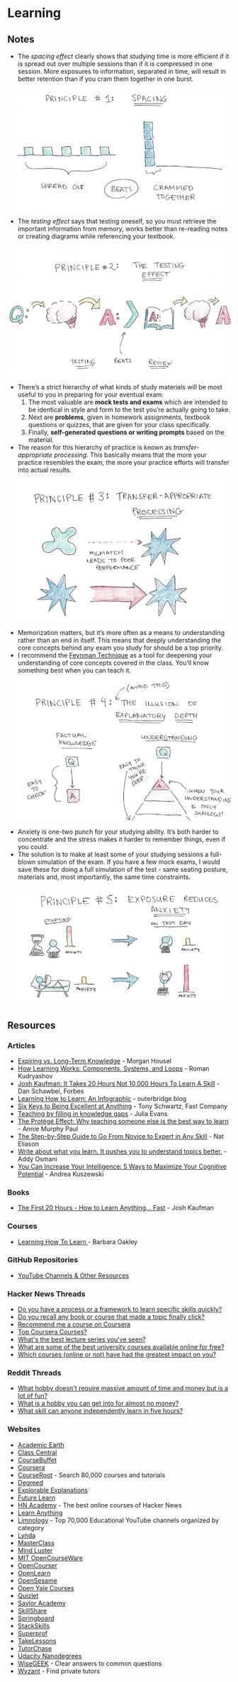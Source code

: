 # Learning

## Notes

* The _spacing effect_ clearly shows that studying time is more efficient if it is spread out over multiple sessions than if it is compressed in one session. More exposures to information, separated in time, will result in better retention than if you cram them together in one burst.

![](../../.gitbook/assets/spacing.png)

* The _testing effect_ says that testing oneself, so you must retrieve the important information from memory, works better than re-reading notes or creating diagrams while referencing your textbook.

![](../../.gitbook/assets/testing.png)

* There’s a strict hierarchy of what kinds of study materials will be most useful to you in preparing for your eventual exam:
  1. The most valuable are **mock tests and exams** which are intended to be identical in style and form to the test you’re actually going to take.
  2. Next are **problems**, given in homework assignments, textbook questions or quizzes, that are given for your class specifically.
  3. Finally, **self-generated questions or writing prompts** based on the material.
* The reason for this hierarchy of practice is known as _transfer-appropriate processing_. This basically means that the more your practice resembles the exam, the more your practice efforts will transfer into actual results.

![](../../.gitbook/assets/processing.png)

* Memorization matters, but it’s more often as a means to understanding rather than an end in itself. This means that deeply understanding the core concepts behind any exam you study for should be a top priority.
* I recommend the [Feynman Technique](https://www.youtube.com/watch?v=FrNqSLPaZLc) as a tool for deepening your understanding of core concepts covered in the class. You’ll know something best when you can teach it.

![](../../.gitbook/assets/explanatorydepth.png)

* Anxiety is one-two punch for your studying ability. It’s both harder to concentrate and the stress makes it harder to remember things, even if you could.
* The solution is to make at least some of your studying sessions a full-blown simulation of the exam. If you have a few mock exams, I would save these for doing a full simulation of the test - same seating posture, materials and, most importantly, the same time constraints.

![](../../.gitbook/assets/anxiety.png)

## Resources

### Articles

* [Expiring vs. Long-Term Knowledge](https://collabfund.com/blog/expiring-vs-lt-knowledge/) - Morgan Housel
* [How Learning Works: Components, Systems, and Loops](https://romandesign.co/how-learning-works-components-systems-and-loops/) - Roman Kudryashov
* [Josh Kaufman: It Takes 20 Hours Not 10,000 Hours To Learn A Skill](https://www.forbes.com/sites/danschawbel/2013/05/30/josh-kaufman-it-takes-20-hours-not-10000-hours-to-learn-a-skill/?sh=4b748b16363d) - Dan Schawbel, Forbes
* [Learning How to Learn: An Infographic](https://www.outerbridge.blog/articles/learning-how-to-learn-infographic) - outerbridge.blog
* [Six Keys to Being Excellent at Anything](https://www.fastcompany.com/1686337/six-keys-being-excellent-anything) - Tony Schwartz, Fast Company
* [Teaching by filling in knowledge gaps](https://jvns.ca/blog/2021/09/20/teaching-by-filling-in-knowledge-gaps/) - Julia Evans
* [The Protégé Effect: Why teaching someone else is the best way to learn](https://ideas.time.com/2011/11/30/the-protege-effect/) - Annie Murphy Paul
* [The Step-by-Step Guide to Go From Novice to Expert in Any Skill](https://www.nateliason.com/blog/become-expert-dreyfus) - Nat Eliason
* [Write about what you learn. It pushes you to understand topics better.](https://addyosmani.com/blog/write-learn/) - Addy Osmani
* [You Can Increase Your Intelligence: 5 Ways to Maximize Your Cognitive Potential](https://blogs.scientificamerican.com/guest-blog/you-can-increase-your-intelligence-5-ways-to-maximize-your-cognitive-potential/) - Andrea Kuszewski

### Books

* [The First 20 Hours - How to Learn Anything... Fast](https://smile.amazon.co.uk/First-20-Hours-Learn-Anything/dp/0670921920/) - Josh Kaufman

### Courses

* [Learning How To Learn ](https://www.coursera.org/learn/learning-how-to-learn)- Barbara Oakley

### GitHub Repositories

* [YouTube Channels & Other Resources](https://github.com/PrejudiceNeutrino/YouTube\_Channels)

### Hacker News Threads

* [Do you have a process or a framework to learn specific skills quickly?](https://news.ycombinator.com/item?id=28017289)
* [Do you recall any book or course that made a topic finally click?](https://news.ycombinator.com/item?id=33593631)
* [Recommend me a course on Coursera](https://news.ycombinator.com/item?id=22826722)
* [Top Coursera Courses?](https://news.ycombinator.com/item?id=25245125)
* [What's the best lecture series you've seen?](https://news.ycombinator.com/item?id=34591291)
* [What are some of the best university courses available online for free?](https://news.ycombinator.com/item?id=35536042)
* [Which courses (online or not) have had the greatest impact on you?](https://news.ycombinator.com/item?id=34637678)

### Reddit Threads

* [What hobby doesn't require massive amount of time and money but is a lot of fun?](https://www.reddit.com/r/AskReddit/comments/5llwzm/what\_hobby\_doesnt\_require\_massive\_amount\_of\_time/)
* [What is a hobby you can get into for almost no money?](https://www.reddit.com/r/AskReddit/comments/4knolu/what\_is\_a\_hobby\_you\_can\_get\_into\_for\_almost\_no/)
* [What skill can anyone independently learn in five hours?](https://www.reddit.com/r/AskReddit/comments/4xit3w/what\_skill\_can\_anyone\_independently\_learn\_in\_five/)

### Websites

* [Academic Earth](https://academicearth.org)
* [Class Central](https://www.classcentral.com/)
* [CourseBuffet](https://www.coursebuffet.com/)
* [Coursera](https://www.coursera.org/)
* [CourseRoot](https://courseroot.com/) - Search 80,000 courses and tutorials
* [Degreed](https://degreed.com/)
* [Explorable Explanations](https://explorabl.es/)
* [Future Learn](https://www.futurelearn.com/)
* [HN Academy](https://yahnd.com/academy/) - The best online courses of Hacker News
* [Learn Anything](https://learn-anything.xyz/)
* [Limnology](https://limnology.co/) - Top 70,000 Educational YouTube channels organized by category
* [Lynda](https://www.lynda.com/)
* [MasterClass](https://www.masterclass.com/)
* [Mind Luster](https://www.mindluster.com/)
* [MIT OpenCourseWare](https://ocw.mit.edu/index.htm)
* [OpenCourser](https://opencourser.com/)
* [OpenLearn](https://www.open.edu/openlearn/)
* [OpenSesame](https://www.opensesame.com/)
* [Open Yale Courses](https://oyc.yale.edu/)
* [Quizlet](https://quizlet.com)
* [Saylor Academy](https://learn.saylor.org/)
* [SkillShare](https://www.skillshare.com/)
* [Springboard](https://www.springboard.com/)
* [StackSkills](https://stackskills.com/)
* [Superprof](https://www.superprof.co.uk/)
* [TakeLessons](https://takelessons.com/)
* [TutorChase](https://www.tutorchase.com/)
* [Udacity Nanodegrees](https://github.com/mikesprague/udacity-nanodegrees)
* [WiseGEEK](https://www.wisegeek.com/) - Clear answers to common questions
* [Wyzant](https://www.wyzant.com/) - Find private tutors
